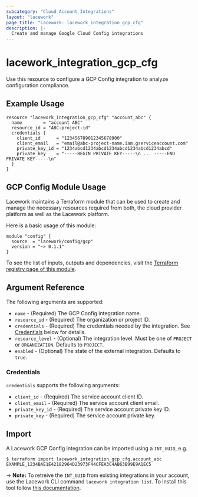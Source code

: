 ```yaml
---
subcategory: "Cloud Account Integrations"
layout: "lacework"
page_title: "Lacework: lacework_integration_gcp_cfg"
description: |-
  Create and manage Google Cloud Config integrations
---
```


# lacework\_integration\_gcp\_cfg

Use this resource to configure a GCP Config integration to analyze configuration compliance.

## Example Usage

```hcl
resource "lacework_integration_gcp_cfg" "account_abc" {
  name        = "account ABC"
  resource_id = "ABC-project-id"
  credentials {
    client_id      = "123456789012345678900"
    client_email   = "email@abc-project-name.iam.gserviceaccount.com"
    private_key_id = "1234abcd1234abcd1234abcd1234abcd1234abcd"
    private_key    = "-----BEGIN PRIVATE KEY-----\n ... -----END PRIVATE KEY-----\n"
  }
}
```

## GCP Config Module Usage

Lacework maintains a Terraform module that can be used to create and manage the necessary
resources required from both, the cloud provider platform as well as the Lacework platform.

Here is a basic usage of this module:
```hcl
module "config" {
  source  = "lacework/config/gcp"
  version = "~> 0.1.1"
}
```

To see the list of inputs, outputs and dependencies, visit the [Terraform registry page of this module](https://registry.terraform.io/modules/lacework/config/gcp/latest).

## Argument Reference

The following arguments are supported:

* `name` - (Required) The GCP Config integration name.
* `resource_id` - (Required) The organization or project ID.
* `credentials` - (Required) The credentials needed by the integration. See [Credentials](#credentials) below for details.
* `resource_level` - (Optional) The integration level. Must be one of `PROJECT` or `ORGANIZATION`. Defaults to `PROJECT`.
* `enabled` - (Optional) The state of the external integration. Defaults to `true`.

### Credentials

`credentials` supports the following arguments:

* `client_id` - (Required) The service account client ID.
* `client_email` - (Required) The service account client email.
* `private_key_id` - (Required) The service account private key ID.
* `private_key` - (Required) The service account private key.

## Import

A Lacework GCP Config integration can be imported using a `INT_GUID`, e.g.

```
$ terraform import lacework_integration_gcp_cfg.account_abc EXAMPLE_1234BAE1E42182964D23973F44CFEA3C4AB63B99E9A1EC5
```
-> **Note:** To retreive the `INT_GUID` from existing integrations in your account, use the
	Lacework CLI command `lacework integration list`. To install this tool follow
	[this documentation](https://github.com/lacework/go-sdk/wiki/CLI-Documentation#installation).
